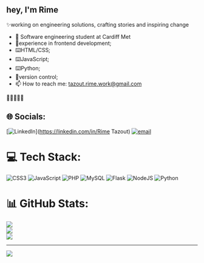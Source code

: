 ## hey, I'm Rime


✨working on engineering solutions, crafting stories and inspiring change

- 🔭 Software engineering student at Cardiff Met<br/>
- 👾experience in frontend development;<br/>
- ⌨️HTML/CSS;<br/>
- ⌨️JavaScript;<br/>
- ⌨️Python;<br/>
- 💾version control;<br/>
- 📫 How to reach me: tazout.rime.work@gmail.com <br/>

🎀🎀🎀🎀🎀

## 🌐 Socials:
[![LinkedIn](https://img.shields.io/badge/LinkedIn-%230077B5.svg?logo=linkedin&logoColor=white)](https://linkedin.com/in/Rime Tazout) [![email](https://img.shields.io/badge/Email-D14836?logo=gmail&logoColor=white)](mailto:tazout.rime.work@gmail.com) 

# 💻 Tech Stack:
![CSS3](https://img.shields.io/badge/css3-%231572B6.svg?style=for-the-badge&logo=css3&logoColor=white) ![JavaScript](https://img.shields.io/badge/javascript-%23323330.svg?style=for-the-badge&logo=javascript&logoColor=%23F7DF1E) ![PHP](https://img.shields.io/badge/php-%23777BB4.svg?style=for-the-badge&logo=php&logoColor=white) ![MySQL](https://img.shields.io/badge/mysql-4479A1.svg?style=for-the-badge&logo=mysql&logoColor=white) ![Flask](https://img.shields.io/badge/flask-%23000.svg?style=for-the-badge&logo=flask&logoColor=white) ![NodeJS](https://img.shields.io/badge/node.js-6DA55F?style=for-the-badge&logo=node.js&logoColor=white) ![Python](https://img.shields.io/badge/python-3670A0?style=for-the-badge&logo=python&logoColor=ffdd54)
# 📊 GitHub Stats:
![](https://github-readme-stats.vercel.app/api?username=cloudy-soul&theme=onedark&hide_border=false&include_all_commits=false&count_private=false)<br/>
![](https://nirzak-streak-stats.vercel.app/?user=cloudy-soul&theme=onedark&hide_border=false)<br/>
![](https://github-readme-stats.vercel.app/api/top-langs/?username=cloudy-soul&theme=onedark&hide_border=false&include_all_commits=false&count_private=false&layout=compact)

---
[![](https://visitcount.itsvg.in/api?id=cloudy-soul&icon=7&color=5)](https://visitcount.itsvg.in)

<!-- Proudly created with GPRM ( https://gprm.itsvg.in ) -->
